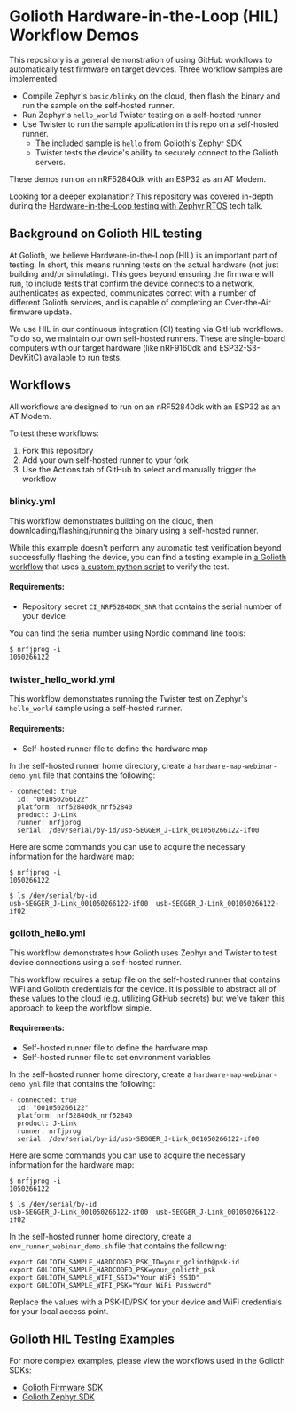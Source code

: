 # Golioth Hardware-in-the-Loop (HIL) Workflow Demos

This repository is a general demonstration of using GitHub workflows to
automatically test firmware on target devices. Three workflow samples are
implemented:

* Compile Zephyr's `basic/blinky` on the cloud, then flash the binary and run
  the sample on the self-hosted runner.
* Run Zephyr's `hello_world` Twister testing on a self-hosted runner
* Use Twister to run the sample application in this repo on a self-hosted
  runner.
   * The included sample is `hello` from Golioth's Zephyr SDK
   * Twister tests the device's ability to securely connect to the Golioth
     servers.

These demos run on an nRF52840dk with an ESP32 as an AT Modem.

Looking for a deeper explanation? This repository was covered in-depth during
the [Hardware-in-the-Loop testing with Zephyr
RTOS](https://www.youtube.com/watch?v=940O1CUgh4Q) tech talk.

## Background on Golioth HIL testing

At Golioth, we believe Hardware-in-the-Loop (HIL) is an important part of
testing. In short, this means running tests on the actual hardware (not just
building and/or simulating). This goes beyond ensuring the firmware will run,
to include tests that confirm the device connects to a network, authenticates
as expected, communicates correct with a number of different Golioth services,
and is capable of completing an Over-the-Air firmware update.

We use HIL in our continuous integration (CI) testing via GitHub workflows. To
do so, we maintain our own self-hosted runners. These are single-board
computers with our target hardware (like nRF9160dk and ESP32-S3-DevKitC)
available to run tests.

## Workflows

All workflows are designed to run on an nRF52840dk with an ESP32 as an AT Modem.

To test these workflows:

1. Fork this repository
2. Add your own self-hosted runner to your fork
3. Use the Actions tab of GitHub to select and manually trigger the workflow

### blinky.yml

This workflow demonstrates building on the cloud, then
downloading/flashing/running the binary using a self-hosted runner.

While this example doesn't perform any automatic test verification beyond
successfully flashing the device, you can find a testing example in [a Golioth
workflow](https://github.com/golioth/golioth-zephyr-sdk/blob/main/.github/workflows/test_nrf52840dk.yml)
that uses [a custom python
script](https://github.com/golioth/golioth-zephyr-sdk/blob/main/samples/test/verify.py)
to verify the test.

#### Requirements:

* Repository secret `CI_NRF52840DK_SNR` that contains the serial number of your
  device

You can find the serial number using Nordic command line tools:

```console
$ nrfjprog -i
1050266122
```

### twister_hello_world.yml

This workflow demonstrates running the Twister test on Zephyr's `hello_world`
sample using a self-hosted runner.

#### Requirements:

* Self-hosted runner file to define the hardware map

In the self-hosted runner home directory, create a
`hardware-map-webinar-demo.yml` file that contains the following:

```console
- connected: true
  id: "001050266122"
  platform: nrf52840dk_nrf52840
  product: J-Link
  runner: nrfjprog
  serial: /dev/serial/by-id/usb-SEGGER_J-Link_001050266122-if00
```

Here are some commands you can use to acquire the necessary information for the
hardware map:

```console
$ nrfjprog -i
1050266122

$ ls /dev/serial/by-id
usb-SEGGER_J-Link_001050266122-if00  usb-SEGGER_J-Link_001050266122-if02
```

### golioth_hello.yml

This workflow demonstrates how Golioth uses Zephyr and Twister to test device
connections using a self-hosted runner.

This workflow requires a setup file on the self-hosted runner that contains
WiFi and Golioth credentials for the device. It is possible to abstract all of
these values to the cloud (e.g. utilizing GitHub secrets) but we've taken this
approach to keep the workflow simple.

#### Requirements:

* Self-hosted runner file to define the hardware map
* Self-hosted runner file to set environment variables

In the self-hosted runner home directory, create a
`hardware-map-webinar-demo.yml` file that contains the following:

```console
- connected: true
  id: "001050266122"
  platform: nrf52840dk_nrf52840
  product: J-Link
  runner: nrfjprog
  serial: /dev/serial/by-id/usb-SEGGER_J-Link_001050266122-if00
```

Here are some commands you can use to acquire the necessary information for the
hardware map:

```console
$ nrfjprog -i
1050266122

$ ls /dev/serial/by-id
usb-SEGGER_J-Link_001050266122-if00  usb-SEGGER_J-Link_001050266122-if02
```

In the self-hosted runner home directory, create a `env_runner_webinar_demo.sh`
file that contains the following:

```console
export GOLIOTH_SAMPLE_HARDCODED_PSK_ID=your_golioth@psk-id
export GOLIOTH_SAMPLE_HARDCODED_PSK=your_golioth_psk
export GOLIOTH_SAMPLE_WIFI_SSID="Your WiFi SSID"
export GOLIOTH_SAMPLE_WIFI_PSK="Your WiFi Password"
```

Replace the values with a PSK-ID/PSK for your device and WiFi credentials for your local access point.

## Golioth HIL Testing Examples

For more complex examples, please view the workflows used in the Golioth SDKs:

* [Golioth Firmware SDK](https://github.com/golioth/golioth-firmware-sdk)
* [Golioth Zephyr SDK](https://github.com/golioth/golioth-zephyr-sdk)
